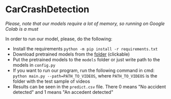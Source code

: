# CarCrashDetection
*Please, note that our models require a lot of memory, so running on Google Colab is a must*

In order to run our model, please, do the following:
* Install the requirements `python -m pip install -r requirements.txt`
* Download pretrained models from the [folder](https://drive.google.com/drive/folders/1sZV0zNi0Av7DVZf88DUgmu4LKVdimdHD?usp=sharing) (clickable)
* Put the pretrained models to the `models` folder or just write path to the models in `config.py`
* If you want to run our program, run the following command in cmd: `python main.py --path=PATH_TO_VIDEOS`, where `PATH_TO_VIDEOS` is the folder with the test sample of videos
* Results can be seen in the `predict.csv` file. There 0 means "No accident detected" and 1 means "An accedent detected"
